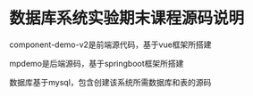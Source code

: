 # 数据库系统实验期末课程源码说明

component-demo-v2是前端源代码，基于vue框架所搭建

mpdemo是后端源码，基于springboot框架所搭建

数据库基于mysql，包含创建该系统所需数据库和表的源码


